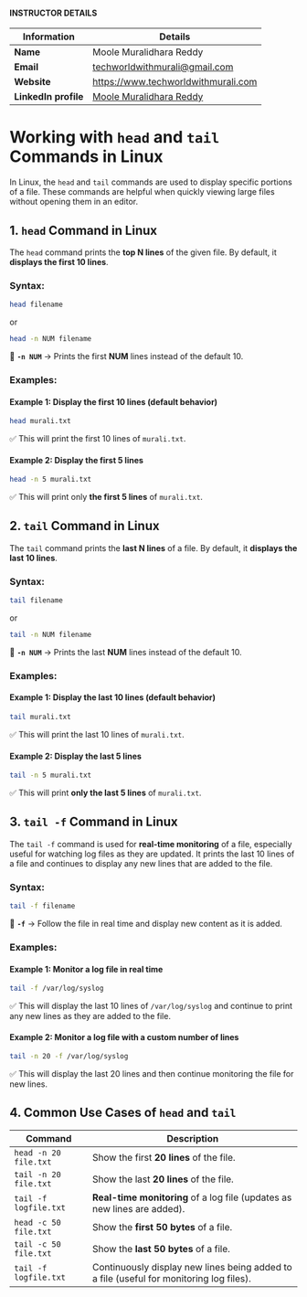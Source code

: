 #### INSTRUCTOR DETAILS

|  Information             | Details                                                                      |
|----------------------    |------------------------------------------------------------------------------|
| **Name**                 | Moole Muralidhara Reddy                                                      |
| **Email**                | techworldwithmurali@gmail.com                                                |
| **Website**              | https://www.techworldwithmurali.com               |
| **LinkedIn profile**     | [Moole Muralidhara Reddy](https://www.linkedin.com/in/moole-muralidhara-reddy) |

# **Working with `head` and `tail` Commands in Linux**  

In Linux, the `head` and `tail` commands are used to display specific portions of a file. These commands are helpful when quickly viewing large files without opening them in an editor.

## **1. `head` Command in Linux**  

The `head` command prints the **top N lines** of the given file. By default, it **displays the first 10 lines**.  

### **Syntax:**  
```sh
head filename
```
or  
```sh
head -n NUM filename
```
🔹 **`-n NUM`** → Prints the first **NUM** lines instead of the default 10.  

### **Examples:**  

#### **Example 1: Display the first 10 lines (default behavior)**  
```sh
head murali.txt
```
✅ This will print the first 10 lines of `murali.txt`.  

#### **Example 2: Display the first 5 lines**  
```sh
head -n 5 murali.txt
```
✅ This will print only **the first 5 lines** of `murali.txt`.  

## **2. `tail` Command in Linux**  

The `tail` command prints the **last N lines** of a file. By default, it **displays the last 10 lines**.  

### **Syntax:**  
```sh
tail filename
```
or  
```sh
tail -n NUM filename
```
🔹 **`-n NUM`** → Prints the last **NUM** lines instead of the default 10.  

### **Examples:**  

#### **Example 1: Display the last 10 lines (default behavior)**  
```sh
tail murali.txt
```
✅ This will print the last 10 lines of `murali.txt`.  

#### **Example 2: Display the last 5 lines**  
```sh
tail -n 5 murali.txt
```
✅ This will print **only the last 5 lines** of `murali.txt`.  


## **3. `tail -f` Command in Linux**  

The `tail -f` command is used for **real-time monitoring** of a file, especially useful for watching log files as they are updated. It prints the last 10 lines of a file and continues to display any new lines that are added to the file.

### **Syntax:**  
```sh
tail -f filename
```

🔹 **`-f`** → Follow the file in real time and display new content as it is added.  

### **Examples:**  

#### **Example 1: Monitor a log file in real time**  
```sh
tail -f /var/log/syslog
```
✅ This will display the last 10 lines of `/var/log/syslog` and continue to print any new lines as they are added to the file.

#### **Example 2: Monitor a log file with a custom number of lines**  
```sh
tail -n 20 -f /var/log/syslog
```
✅ This will display the last 20 lines and then continue monitoring the file for new lines.

## **4. Common Use Cases of `head` and `tail`**  

| Command               | Description                                                                                   |
|-----------------------|-----------------------------------------------------------------------------------------------|
| `head -n 20 file.txt` | Show the first **20 lines** of the file.                                                       |
| `tail -n 20 file.txt` | Show the last **20 lines** of the file.                                                        |
| `tail -f logfile.txt` | **Real-time monitoring** of a log file (updates as new lines are added).                       |
| `head -c 50 file.txt` | Show the **first 50 bytes** of a file.                                                         |
| `tail -c 50 file.txt` | Show the **last 50 bytes** of a file.                                                          |
| `tail -f logfile.txt` | Continuously display new lines being added to a file (useful for monitoring log files).       |


